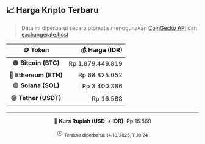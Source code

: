 

<!-- HARGA_KRIPTO -->
## 📈 Harga Kripto Terbaru

> Data ini diperbarui secara otomatis menggunakan [CoinGecko API](https://www.coingecko.com/) dan [exchangerate.host](https://exchangerate.host/)

<div align="center">

| 🪙 Token | 💰 Harga (IDR) |
|:------:|---------------:|
| 🟠 **Bitcoin (BTC)**   | Rp 1.879.449.819 |
| 🔵 **Ethereum (ETH)**  | Rp 68.825.052 |
| 🟣 **Solana (SOL)**    | Rp 3.400.386 |
| 🟢 **Tether (USDT)**   | Rp 16.588 |

---

💱 **Kurs Rupiah (USD → IDR)**: Rp 16.569

🕒 <sub>Terakhir diperbarui: 14/10/2025, 11.10.24</sub>

</div>
<!-- /HARGA_KRIPTO -->